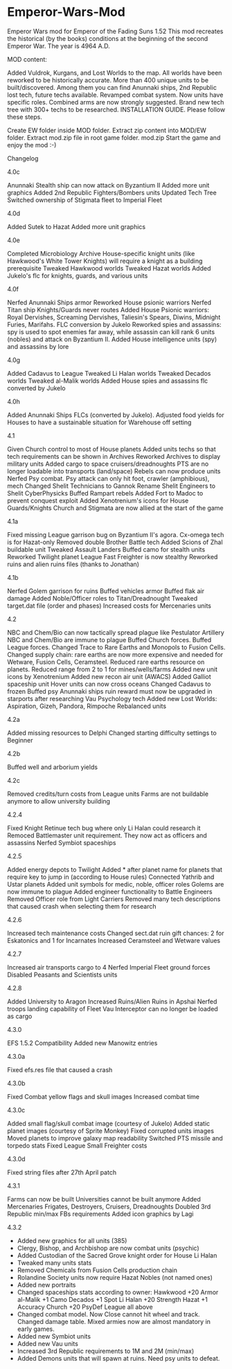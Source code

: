 # Emperor-Wars-Mod

Emperor Wars mod for Emperor of the Fading Suns 1.52
This mod recreates the historical (by the books) conditions at the beginning of the second Emperor War. The year is 4964 A.D.

MOD content:

Added Vuldrok, Kurgans, and Lost Worlds to the map. All worlds have been reworked to be historically accurate.
More than 400 unique units to be built/discovered. Among them you can find Anunnaki ships, 2nd Republic lost tech, future techs available.
Revamped combat system. Now units have specific roles. Combined arms are now strongly suggested.
Brand new tech tree with 300+ techs to be researched.
INSTALLATION GUIDE. Please follow these steps.

Create EW folder inside MOD folder.
Extract zip content into MOD/EW folder.
Extract mod.zip file in root game folder. mod.zip
Start the game and enjoy the mod :-)

Changelog

4.0c

Anunnaki Stealth ship can now attack on Byzantium II
Added more unit graphics
Added 2nd Republic Fighters/Bombers units
Updated Tech Tree
Switched ownership of Stigmata fleet to Imperial Fleet

4.0d

Added Sutek to Hazat
Added more unit graphics

4.0e

Completed Microbiology Archive
House-specific knight units (like Hawkwood's White Tower Knights) will require a knight as a building prerequisite
Tweaked Hawkwood worlds
Tweaked Hazat worlds
Added Jukelo's flc for knights, guards, and various units

4.0f

Nerfed Anunnaki Ships armor
Reworked House psionic warriors
Nerfed Titan ship
Knights/Guards never routes
Added House Psionic warriors: Royal Dervishes, Screaming Dervishes, Taliesin's Spears, Diwins, Midnight Furies, Marifahs. FLC conversion by Jukelo
Reworked spies and assassins: spy is used to spot enemies far away, while assassin can kill rank 6 units (nobles) and attack on Byzantium II. Added House intelligence units (spy) and assassins by lore

4.0g

Added Cadavus to League
Tweaked Li Halan worlds
Tweaked Decados worlds
Tweaked al-Malik worlds
Added House spies and assassins flc converted by Jukelo

4.0h

Added Anunnaki Ships FLCs (converted by Jukelo).
Adjusted food yields for Houses to have a sustainable situation for Warehouse off setting

4.1

Given Church control to most of House planets
Added units techs so that tech requirements can be shown in Archives
Reworked Archives to display military units
Added cargo to space cruisers/dreadnoughts
PTS are no longer loadable into transports (land/space)
Rebels can now produce units
Nerfed Psy combat. Psy attack can only hit foot, crawler (amphibious), mech
Changed Shelit Technicians to Gannok
Rename Shelit Engineers to Shelit CyberPhysicks
Buffed Rampart rebels
Added Fort to Madoc to prevent conquest exploit
Added Xenotrenium's icons for House Guards/Knights
Church and Stigmata are now allied at the start of the game

4.1a

Fixed missing League garrison bug on Byzantium II's agora.
Cx-omega tech is for Hazat-only
Removed double Brother Battle tech
Added Scions of Zhal buildable unit
Tweaked Assault Landers
Buffed camo for stealth units
Reworked Twilight planet
League Fast Freighter is now stealthy
Reworked ruins and alien ruins files (thanks to Jonathan)

4.1b

Nerfed Golem garrison for ruins
Buffed vehicles armor
Buffed flak air damage
Added Noble/Officer roles to Titan/Dreadnought
Tweaked target.dat file (order and phases)
Increased costs for Mercenaries units

4.2

NBC and Chem/Bio can now tactically spread plague like Pestulator Artillery
NBC and Chem/Bio are immune to plague
Buffed Church forces.
Buffed League forces.
Changed Trace to Rare Earths and Monopols to Fusion Cells.
Changed supply chain: rare earths are now more expensive and needed for Wetware, Fusion Cells, Ceramsteel.
Reduced rare earths resource on planets.
Reduced range from 2 to 1 for mines/wells/farms
Added new unit icons by Xenotrenium
Added new recon air unit (AWACS)
Added Galliot spaceship unit
Hover units can now cross oceans
Changed Cadavus to frozen
Buffed psy
Anunnaki ships ruin reward must now be upgraded in starports after researching Vau Psychology tech
Added new Lost Worlds: Aspiration, Gizeh, Pandora, Rimpoche
Rebalanced units

4.2a

Added missing resources to Delphi
Changed starting difficulty settings to Beginner

4.2b

Buffed well and arborium yields

4.2c

Removed credits/turn costs from League units
Farms are not buildable anymore to allow university building

4.2.4

Fixed Knight Retinue tech bug where only Li Halan could research it
Remoced Battlemaster unit requirement. They now act as officers and assassins
Nerfed Symbiot spaceships

4.2.5

Added energy depots to Twilight
Added * after planet name for planets that require key to jump in (according to House rules)
Connected Yathrib and Ustar planets
Added unit symbols for medic, noble, officer roles
Golems are now immune to plague
Added engineer functionality to Battle Engineers
Removed Officer role from Light Carriers
Removed many tech descriptions that caused crash when selecting them for research

4.2.6

Increased tech maintenance costs
Changed sect.dat ruin gift chances: 2 for Eskatonics and 1 for Incarnates
Increased Ceramsteel and Wetware values

4.2.7

Increased air transports cargo to 4
Nerfed Imperial Fleet ground forces
Disabled Peasants and Scientists units

4.2.8

Added University to Aragon
Increased Ruins/Alien Ruins in Apshai
Nerfed troops landing capability of Fleet
Vau Interceptor can no longer be loaded as cargo

4.3.0

EFS 1.5.2 Compatibility
Added new Manowitz entries

4.3.0a

Fixed efs.res file that caused a crash

4.3.0b

Fixed Combat yellow flags and skull images
Increased combat time

4.3.0c

Added small flag/skull combat image (courtesy of Jukelo)
Added static planet images (courtesy of Sprite Monkey)
Fixed corrupted units images
Moved planets to improve galaxy map readability
Switched PTS missile and torpedo stats
Fixed League Small Freighter costs

4.3.0d

Fixed string files after 27th April patch

4.3.1

Farms can now be built
Universities cannot be built anymore
Added Mercenaries Frigates, Destroyers, Cruisers, Dreadnoughts
Doubled 3rd Republic min/max FBs requirements
Added icon graphics by Lagi

4.3.2
- Added new graphics for all units (385)
- Clergy, Bishop, and Archbishop are now combat units (psychic)
- Added Custodian of the Sacred Grove knight order for House Li Halan
- Tweaked many units stats
- Removed Chemicals from Fusion Cells production chain
- Rolandine Society units now require Hazat Nobles (not named ones)
- Added new portraits
- Changed spaceships stats according to owner:
	Hawkwood +20 Armor
	al-Malik +1 Camo
	Decados +1 Spot
	Li Halan +20 Strength
	Hazat +1 Accuracy
	Church +20 PsyDef
	League all above
- Changed combat model. Now Close cannot hit wheel and track. Changed damage table. Mixed armies now are almost mandatory in early games.
- Added new Symbiot units
- Added new Vau units
- Increased 3rd Republic requirements to 1M and 2M (min/max)
- Added Demons units that will spawn at ruins. Need psy units to defeat.